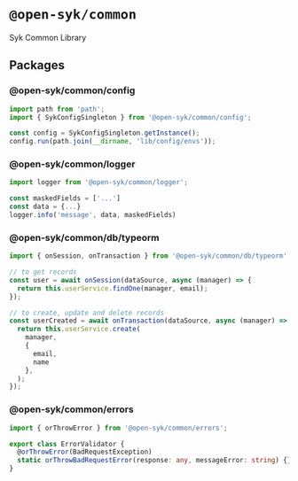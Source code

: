 # `@open-syk/common`

Syk Common Library

## Packages

### @open-syk/common/config

```typescript
import path from 'path';
import { SykConfigSingleton } from '@open-syk/common/config';

const config = SykConfigSingleton.getInstance();
config.run(path.join(__dirname, 'lib/config/envs'));
```

### @open-syk/common/logger

```typescript
import logger from '@open-syk/common/logger';

const maskedFields = ['...']
const data = {...}
logger.info('message', data, maskedFields)
```

### @open-syk/common/db/typeorm

```typescript
import { onSession, onTransaction } from '@open-syk/common/db/typeorm';

// to get records
const user = await onSession(dataSource, async (manager) => {
  return this.userService.findOne(manager, email);
});

// to create, update and delete records
const userCreated = await onTransaction(dataSource, async (manager) => {
  return this.userService.create(
    manager,
    {
      email,
      name
    },
  );
});
```

### @open-syk/common/errors

```typescript
import { orThrowError } from '@open-syk/common/errors';

export class ErrorValidator {
  @orThrowError(BadRequestException)
  static orThrowBadRequestError(response: any, messageError: string) {}
}
```